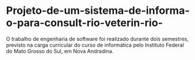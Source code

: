 # Projeto-de-um-sistema-de-informa-o-para-consult-rio-veterin-rio-
O trabalho de engenharia de software foi realizado durante dois semestres, previsto na carga curricular do curso de informática pelo Instituto Federal do Mato Grosso do Sul, em Nova Andradina.
